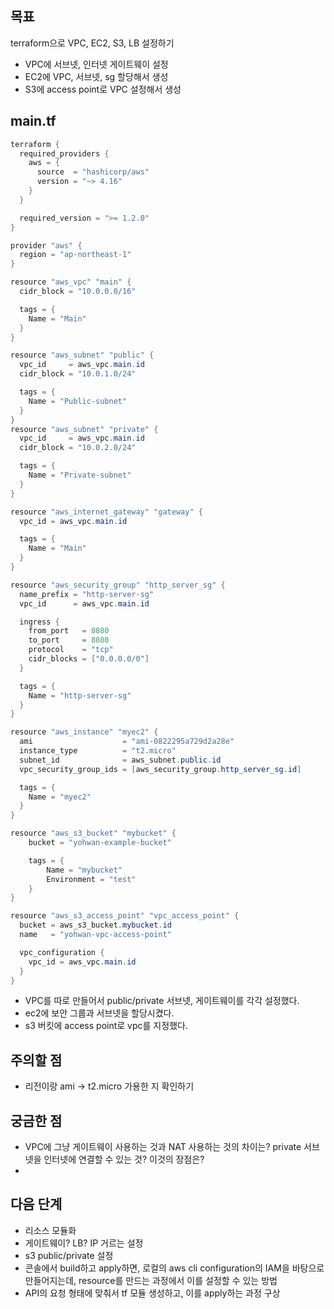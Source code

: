 ## 목표

terraform으로 VPC, EC2, S3, LB 설정하기

- VPC에 서브넷, 인터넷 게이트웨이 설정
- EC2에 VPC, 서브넷, sg 할당해서 생성
- S3에 access point로 VPC 설정해서 생성

## main.tf

```powershell
terraform {
  required_providers {
    aws = {
      source  = "hashicorp/aws"
      version = "~> 4.16"
    }
  }

  required_version = ">= 1.2.0"
}

provider "aws" {
  region = "ap-northeast-1"
}

resource "aws_vpc" "main" {
  cidr_block = "10.0.0.0/16"

  tags = {
    Name = "Main"
  }
}

resource "aws_subnet" "public" {
  vpc_id     = aws_vpc.main.id
  cidr_block = "10.0.1.0/24"

  tags = {
    Name = "Public-subnet"
  }
}
resource "aws_subnet" "private" {
  vpc_id     = aws_vpc.main.id
  cidr_block = "10.0.2.0/24"

  tags = {
    Name = "Private-subnet"
  }
}

resource "aws_internet_gateway" "gateway" {
  vpc_id = aws_vpc.main.id

  tags = {
    Name = "Main"
  }
}

resource "aws_security_group" "http_server_sg" {
  name_prefix = "http-server-sg"
  vpc_id      = aws_vpc.main.id

  ingress {
    from_port   = 8080
    to_port     = 8080
    protocol    = "tcp"
    cidr_blocks = ["0.0.0.0/0"]
  }

  tags = {
    Name = "http-server-sg"
  }
}

resource "aws_instance" "myec2" {
  ami                    = "ami-0822295a729d2a28e"
  instance_type          = "t2.micro"
  subnet_id              = aws_subnet.public.id
  vpc_security_group_ids = [aws_security_group.http_server_sg.id]

  tags = {
    Name = "myec2"
  }
}

resource "aws_s3_bucket" "mybucket" {
    bucket = "yohwan-example-bucket"

    tags = {
        Name = "mybucket"
        Environment = "test"
    }
}

resource "aws_s3_access_point" "vpc_access_point" {
  bucket = aws_s3_bucket.mybucket.id
  name   = "yohwan-vpc-access-point"

  vpc_configuration {
    vpc_id = aws_vpc.main.id
  }
}
```

- VPC를 따로 만들어서 public/private 서브넷, 게이트웨이를 각각 설정했다.
- ec2에 보안 그룹과 서브넷을 할당시켰다.
- s3 버킷에 access point로 vpc를 지정했다.

## 주의할 점

- 리전이랑 ami → t2.micro 가용한 지 확인하기

## 궁금한 점

- VPC에 그냥 게이트웨이 사용하는 것과 NAT 사용하는 것의 차이는? private 서브넷을 인터넷에 연결할 수 있는 것? 이것의 장점은?
- 

## 다음 단계

- 리소스 모듈화
- 게이트웨이? LB? IP 거르는 설정
- s3 public/private 설정
- 콘솔에서 build하고 apply하면, 로컬의 aws cli configuration의 IAM을 바탕으로 만들어지는데, resource를 만드는 과정에서 이를 설정할 수 있는 방법
- API의 요청 형태에 맞춰서 tf 모듈 생성하고, 이를 apply하는 과정 구상